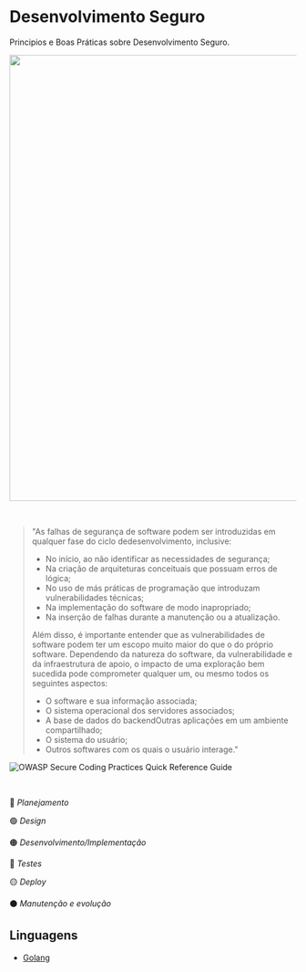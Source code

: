# Desenvolvimento Seguro
Principios e Boas Práticas sobre Desenvolvimento Seguro. 

<p align="center">  
<img src="https://res.cloudinary.com/hy4kyit2a/f_auto,fl_lossy,q_70/learn/modules/application-security-planning/protect-applications-with-a-secure-development-lifecycle/images/e5e5b7bb90e48733c284c5055cf9bf39_ck-4-iu-960-a-000-j-12-b-14-dzue-69-x.png" width="782"/>

</p>

<br />

> "As   falhas   de   segurança   de   software   podem   ser   introduzidas   em   qualquer   fase   do   ciclo   dedesenvolvimento, inclusive:
> 
> - No início, ao não identificar as necessidades de segurança;
> - Na criação de arquiteturas conceituais que possuam erros de lógica;
> - No uso de más práticas de programação que introduzam vulnerabilidades técnicas;
> - Na implementação do software de modo inapropriado;
> - Na inserção de falhas durante a manutenção ou a atualização.
> 
> Além disso, é importante entender que as vulnerabilidades de software podem ter um escopo muito maior  do   que  o   do  próprio   software.   Dependendo   da  natureza  do   software,   da  vulnerabilidade   e  da infraestrutura de apoio, o impacto de uma exploração bem sucedida pode comprometer qualquer um, ou mesmo todos os seguintes aspectos:
> 
> - O software e sua informação associada;
> - O sistema operacional dos servidores associados;
> - A base de dados do backendOutras aplicações em um ambiente compartilhado;
> - O sistema do usuário;
> - Outros softwares com os quais o usuário interage."
  
![OWASP Secure Coding Practices  Quick Reference Guide](https://owasp.org/www-project-secure-coding-practices-quick-reference-guide/migrated_content)


<br />

:large_blue_circle: *Planejamento*

:green_circle: *Design*

:orange_circle:  *Desenvolvimento/Implementação*

:red_circle:  *Testes*

:yellow_circle:  *Deploy*

:black_circle:  *Manutenção e evolução*



## Linguagens 

- [Golang](https://github.com/wh0isdxk/DesenvolvimentoSeguro/blob/main/GolangSecurity.md)
